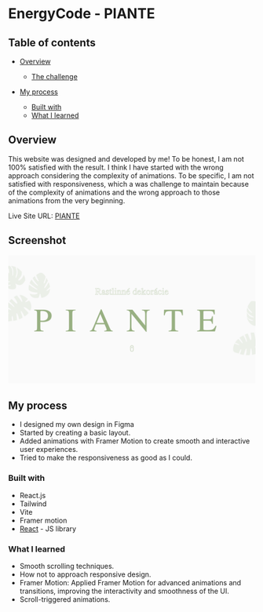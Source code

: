 # EnergyCode - PIANTE

## Table of contents

- [Overview](#overview)

  - [The challenge](#the-challenge)

- [My process](#my-process)
  - [Built with](#built-with)
  - [What I learned](#what-i-learned)

## Overview

This website was designed and developed by me!
To be honest, I am not 100% satisfied with the result. I think I have started with the wrong approach considering the complexity of animations.
To be specific, I am not satisfied with responsiveness, which a was challenge to maintain because of the complexity of animations and the wrong approach to those animations from the very beginning.

Live Site URL: [PIANTE](https://piante-web-1.netlify.app)

## Screenshot

![./public/screens/piante-screen.png](./public/screens/piante-screen.png)

## My process

- I designed my own design in Figma
- Started by creating a basic layout.
- Added animations with Framer Motion to create smooth and interactive user experiences.
- Tried to make the responsiveness as good as I could.

### Built with

- React.js
- Tailwind
- Vite
- Framer motion
- [React](https://reactjs.org/) - JS library

### What I learned

- Smooth scrolling techniques.
- How not to approach responsive design.
- Framer Motion: Applied Framer Motion for advanced animations and transitions, improving the interactivity and smoothness of the UI.
- Scroll-triggered animations.
